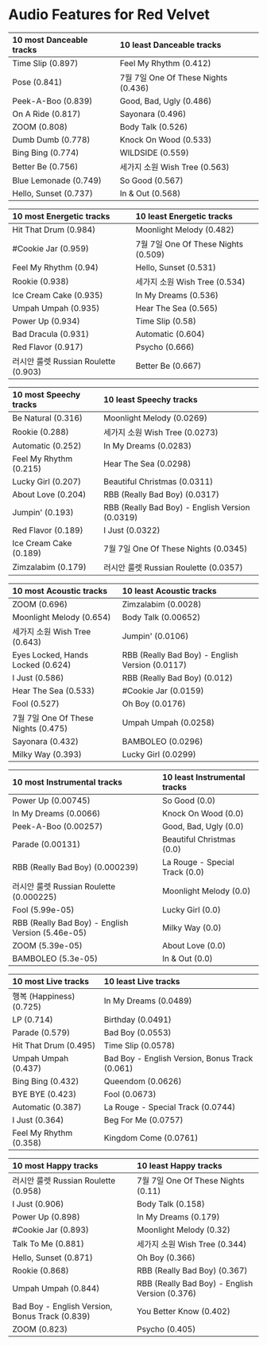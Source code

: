 # Audio Features for Red Velvet
| 10 most Danceable tracks | 10 least Danceable tracks |
|:---|:---|
| Time Slip (0.897) | Feel My Rhythm (0.412) |
| Pose (0.841) | 7월 7일 One Of These Nights (0.436) |
| Peek-A-Boo (0.839) | Good, Bad, Ugly (0.486) |
| On A Ride (0.817) | Sayonara (0.496) |
| ZOOM (0.808) | Body Talk (0.526) |
| Dumb Dumb (0.778) | Knock On Wood (0.533) |
| Bing Bing (0.774) | WILDSIDE (0.559) |
| Better Be (0.756) | 세가지 소원 Wish Tree (0.563) |
| Blue Lemonade (0.749) | So Good (0.567) |
| Hello, Sunset (0.737) | In & Out (0.568) |

| 10 most Energetic tracks | 10 least Energetic tracks |
|:---|:---|
| Hit That Drum (0.984) | Moonlight Melody (0.482) |
| #Cookie Jar (0.959) | 7월 7일 One Of These Nights (0.509) |
| Feel My Rhythm (0.94) | Hello, Sunset (0.531) |
| Rookie (0.938) | 세가지 소원 Wish Tree (0.534) |
| Ice Cream Cake (0.935) | In My Dreams (0.536) |
| Umpah Umpah (0.935) | Hear The Sea (0.565) |
| Power Up (0.934) | Time Slip (0.58) |
| Bad Dracula (0.931) | Automatic (0.604) |
| Red Flavor (0.917) | Psycho (0.666) |
| 러시안 룰렛 Russian Roulette (0.903) | Better Be (0.667) |

| 10 most Speechy tracks | 10 least Speechy tracks |
|:---|:---|
| Be Natural (0.316) | Moonlight Melody (0.0269) |
| Rookie (0.288) | 세가지 소원 Wish Tree (0.0273) |
| Automatic (0.252) | In My Dreams (0.0283) |
| Feel My Rhythm (0.215) | Hear The Sea (0.0298) |
| Lucky Girl (0.207) | Beautiful Christmas (0.0311) |
| About Love (0.204) | RBB (Really Bad Boy) (0.0317) |
| Jumpin' (0.193) | RBB (Really Bad Boy) - English Version (0.0319) |
| Red Flavor (0.189) | I Just (0.0322) |
| Ice Cream Cake (0.189) | 7월 7일 One Of These Nights (0.0345) |
| Zimzalabim (0.179) | 러시안 룰렛 Russian Roulette (0.0357) |

| 10 most Acoustic tracks | 10 least Acoustic tracks |
|:---|:---|
| ZOOM (0.696) | Zimzalabim (0.0028) |
| Moonlight Melody (0.654) | Body Talk (0.00652) |
| 세가지 소원 Wish Tree (0.643) | Jumpin' (0.0106) |
| Eyes Locked, Hands Locked (0.624) | RBB (Really Bad Boy) - English Version (0.0117) |
| I Just (0.586) | RBB (Really Bad Boy) (0.012) |
| Hear The Sea (0.533) | #Cookie Jar (0.0159) |
| Fool (0.527) | Oh Boy (0.0176) |
| 7월 7일 One Of These Nights (0.475) | Umpah Umpah (0.0258) |
| Sayonara (0.432) | BAMBOLEO (0.0296) |
| Milky Way (0.393) | Lucky Girl (0.0299) |

| 10 most Instrumental tracks | 10 least Instrumental tracks |
|:---|:---|
| Power Up (0.00745) | So Good (0.0) |
| In My Dreams (0.0066) | Knock On Wood (0.0) |
| Peek-A-Boo (0.00257) | Good, Bad, Ugly (0.0) |
| Parade (0.00131) | Beautiful Christmas (0.0) |
| RBB (Really Bad Boy) (0.000239) | La Rouge - Special Track (0.0) |
| 러시안 룰렛 Russian Roulette (0.000225) | Moonlight Melody (0.0) |
| Fool (5.99e-05) | Lucky Girl (0.0) |
| RBB (Really Bad Boy) - English Version (5.46e-05) | Milky Way (0.0) |
| ZOOM (5.39e-05) | About Love (0.0) |
| BAMBOLEO (5.3e-05) | In & Out (0.0) |

| 10 most Live tracks | 10 least Live tracks |
|:---|:---|
| 행복 (Happiness) (0.725) | In My Dreams (0.0489) |
| LP (0.714) | Birthday (0.0491) |
| Parade (0.579) | Bad Boy (0.0553) |
| Hit That Drum (0.495) | Time Slip (0.0578) |
| Umpah Umpah (0.437) | Bad Boy - English Version, Bonus Track (0.061) |
| Bing Bing (0.432) | Queendom (0.0626) |
| BYE BYE (0.423) | Fool (0.0673) |
| Automatic (0.387) | La Rouge - Special Track (0.0744) |
| I Just (0.364) | Beg For Me (0.0757) |
| Feel My Rhythm (0.358) | Kingdom Come (0.0761) |

| 10 most Happy tracks | 10 least Happy tracks |
|:---|:---|
| 러시안 룰렛 Russian Roulette (0.958) | 7월 7일 One Of These Nights (0.11) |
| I Just (0.906) | Body Talk (0.158) |
| Power Up (0.898) | In My Dreams (0.179) |
| #Cookie Jar (0.893) | Moonlight Melody (0.32) |
| Talk To Me (0.881) | 세가지 소원 Wish Tree (0.344) |
| Hello, Sunset (0.871) | Oh Boy (0.366) |
| Rookie (0.868) | RBB (Really Bad Boy) (0.367) |
| Umpah Umpah (0.844) | RBB (Really Bad Boy) - English Version (0.376) |
| Bad Boy - English Version, Bonus Track (0.839) | You Better Know (0.402) |
| ZOOM (0.823) | Psycho (0.405) |
